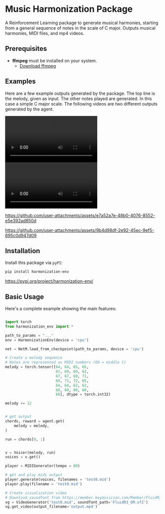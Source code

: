 # Music Harmonization Package

A Reinforcement Learning package to generate musical harmonies, starting from a general sequence of notes in the scale of C major. Outputs musical harmonies, MIDI files, and mp4 videos.

## Prerequisites

- **ffmpeg** must be installed on your system.
  - [Download ffmpeg](https://ffmpeg.org/download.html)
  

## Examples

Here are a few example outputs generated by the package. The top line is the melody, given as input. The other notes played are generated. In this case a simple C major scale. The following videos are two different outputs generated by the agent.

<video src = "https://github.com/pietrobegotti/harmonization/main/examples/Sequence_#1.mp4"></video>
<video src = "https://github.com/pietrobegotti/harmonization/main/examples/Sequence_#2.mp4"></video>


https://github.com/user-attachments/assets/e7a52a7e-48b0-4076-8552-e5e392ad850d

https://github.com/user-attachments/assets/9b4d98df-2e92-45ec-9ef5-695c0d947d09



## Installation

Install this package via `pyPI`: 

```bash
pip install harmonization-env
```

https://pypi.org/project/harmonization-env/

## Basic Usage

Here's a complete example showing the main features:

```python

import torch
from harmonization_env import *

path_to_params = "..."
env = HarmonizationEnv(device = 'cpu')

net = NetM.load_from_checkpoint(path_to_params, device = 'cpu')

# Create a melody sequence
# Notes are represented as MIDI numbers (60 = middle C)
melody = torch.tensor([64, 64, 65, 65, 
                       67, 69, 69, 62,
                       67, 67, 68, 71,
                       69, 71, 72, 65,
                       64, 64, 62, 62,
                       60, 60, 60, 60,
                       60], dtype = torch.int32)

melody += 12


# get output
chords, reward = agent.get(
    melody = melody,
)

run = chords[0, :]


v = Voicer(melody, run)
voices = v.get()

player = MIDIGenerator(tempo = 80) 

# get and play midi output
player.generate(voices, filenames = 'test0.mid')
player.play(filename = 'test0.mid')

# Create visualization video
# Download soundfont from https://member.keymusician.com/Member/FluidR3_GM/index.html
vg = VideoGenerator('test0.mid', soundfont_path='FluidR3_GM.sf2')
vg.get_video(output_filename='output.mp4')

```